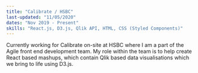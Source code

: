 ```yaml
---
title: "Calibrate / HSBC"
last-updated: "11/05/2020"
dates: "Nov 2019 - Present"
skills: "React.js, D3.js, Qlik API, HTML, CSS (Styled Components)"
---
```


Currently working for Calibrate on-site at HSBC where I am a 
part of the Agile front end development team. My role within 
the team is to help create React based mashups, which contain 
Qlik based data visualisations which we bring to life using D3.js.

